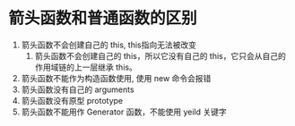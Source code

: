 # 箭头函数和普通函数的区别

1. 箭头函数不会创建自己的 this, this指向无法被改变
   1. 箭头函数不会创建自己的 this，所以它没有自己的 this，它只会从自己的作用域链的上一层继承 this。
2. 箭头函数不能作为构造函数使用, 使用 new 命令会报错
3. 箭头函数没有自己的 arguments
4. 箭头函数没有原型 prototype
5. 箭头函数不能用作 Generator 函数，不能使用 yeild 关键字
